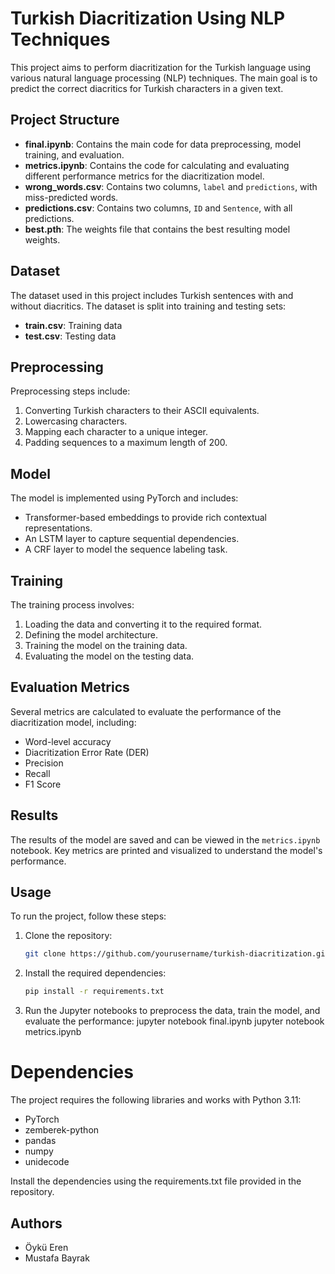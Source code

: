 # Turkish Diacritization Using NLP Techniques

This project aims to perform diacritization for the Turkish language using various natural language processing (NLP) techniques. The main goal is to predict the correct diacritics for Turkish characters in a given text.

## Project Structure

- **final.ipynb**: Contains the main code for data preprocessing, model training, and evaluation.
- **metrics.ipynb**: Contains the code for calculating and evaluating different performance metrics for the diacritization model.
- **wrong_words.csv**: Contains two columns, `label` and `predictions`, with miss-predicted words.
- **predictions.csv**: Contains two columns, `ID` and `Sentence`, with all predictions.
- **best.pth**: The weights file that contains the best resulting model weights.

## Dataset

The dataset used in this project includes Turkish sentences with and without diacritics. The dataset is split into training and testing sets:
- **train.csv**: Training data
- **test.csv**: Testing data

## Preprocessing

Preprocessing steps include:
1. Converting Turkish characters to their ASCII equivalents.
2. Lowercasing characters.
3. Mapping each character to a unique integer.
4. Padding sequences to a maximum length of 200.

## Model

The model is implemented using PyTorch and includes:
- Transformer-based embeddings to provide rich contextual representations.
- An LSTM layer to capture sequential dependencies.
- A CRF layer to model the sequence labeling task.

## Training

The training process involves:
1. Loading the data and converting it to the required format.
2. Defining the model architecture.
3. Training the model on the training data.
4. Evaluating the model on the testing data.

## Evaluation Metrics

Several metrics are calculated to evaluate the performance of the diacritization model, including:
- Word-level accuracy
- Diacritization Error Rate (DER)
- Precision
- Recall
- F1 Score

## Results

The results of the model are saved and can be viewed in the `metrics.ipynb` notebook. Key metrics are printed and visualized to understand the model's performance.

## Usage

To run the project, follow these steps:

1. Clone the repository:
   ```bash
   git clone https://github.com/yourusername/turkish-diacritization.git


2. Install the required dependencies:
    ```bash
   pip install -r requirements.txt

3. Run the Jupyter notebooks to preprocess the data, train the model, and evaluate the performance:
jupyter notebook final.ipynb
jupyter notebook metrics.ipynb

# Dependencies
The project requires the following libraries and works with Python 3.11:

- PyTorch
- zemberek-python
- pandas
- numpy
- unidecode

Install the dependencies using the requirements.txt file provided in the repository.

## Authors
- Öykü Eren
- Mustafa Bayrak
